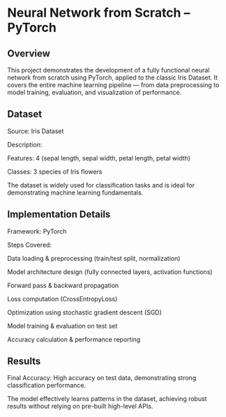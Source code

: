 # Neural Network from Scratch – PyTorch

## Overview
This project demonstrates the development of a fully functional neural network from scratch using PyTorch, applied to the classic Iris Dataset.
It covers the entire machine learning pipeline — from data preprocessing to model training, evaluation, and visualization of performance.

## Dataset
Source: Iris Dataset

Description:

Features: 4 (sepal length, sepal width, petal length, petal width)

Classes: 3 species of Iris flowers

The dataset is widely used for classification tasks and is ideal for demonstrating machine learning fundamentals.

## Implementation Details
Framework: PyTorch

Steps Covered:

Data loading & preprocessing (train/test split, normalization)

Model architecture design (fully connected layers, activation functions)

Forward pass & backward propagation

Loss computation (CrossEntropyLoss)

Optimization using stochastic gradient descent (SGD)

Model training & evaluation on test set

Accuracy calculation & performance reporting

## Results
Final Accuracy: High accuracy on test data, demonstrating strong classification performance.

The model effectively learns patterns in the dataset, achieving robust results without relying on pre-built high-level APIs.

